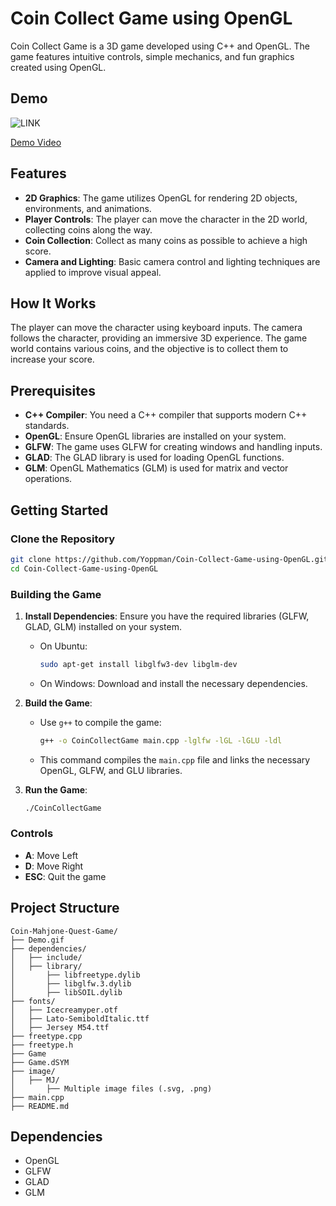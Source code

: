 
# Coin Collect Game using OpenGL

Coin Collect Game is a 3D game developed using C++ and OpenGL. The game features intuitive controls, simple mechanics, and fun graphics created using OpenGL.

## Demo
![LINK](Demo.gif)

[Demo Video](https://imgur.com/a/nxJM0bd)

## Features

- **2D Graphics**: The game utilizes OpenGL for rendering 2D objects, environments, and animations.
- **Player Controls**: The player can move the character in the 2D world, collecting coins along the way.
- **Coin Collection**: Collect as many coins as possible to achieve a high score.
- **Camera and Lighting**: Basic camera control and lighting techniques are applied to improve visual appeal.

## How It Works

The player can move the character using keyboard inputs. The camera follows the character, providing an immersive 3D experience. The game world contains various coins, and the objective is to collect them to increase your score.

## Prerequisites

- **C++ Compiler**: You need a C++ compiler that supports modern C++ standards.
- **OpenGL**: Ensure OpenGL libraries are installed on your system.
- **GLFW**: The game uses GLFW for creating windows and handling inputs.
- **GLAD**: The GLAD library is used for loading OpenGL functions.
- **GLM**: OpenGL Mathematics (GLM) is used for matrix and vector operations.

## Getting Started

### Clone the Repository
```bash
git clone https://github.com/Yoppman/Coin-Collect-Game-using-OpenGL.git
cd Coin-Collect-Game-using-OpenGL
```

### Building the Game

1. **Install Dependencies**: Ensure you have the required libraries (GLFW, GLAD, GLM) installed on your system.
   - On Ubuntu:
     ```bash
     sudo apt-get install libglfw3-dev libglm-dev
     ```
   - On Windows:
     Download and install the necessary dependencies.

2. **Build the Game**:
   - Use `g++` to compile the game:
     ```bash
     g++ -o CoinCollectGame main.cpp -lglfw -lGL -lGLU -ldl
     ```
   - This command compiles the `main.cpp` file and links the necessary OpenGL, GLFW, and GLU libraries.

3. **Run the Game**:
   ```bash
   ./CoinCollectGame
   ```

### Controls

- **A**: Move Left
- **D**: Move Right
- **ESC**: Quit the game

## Project Structure

```
Coin-Mahjone-Quest-Game/
├── Demo.gif
├── dependencies/
│   ├── include/
│   ├── library/
│       ├── libfreetype.dylib
│       ├── libglfw.3.dylib
│       ├── libSOIL.dylib
├── fonts/
│   ├── Icecreamyper.otf
│   ├── Lato-SemiboldItalic.ttf
│   ├── Jersey M54.ttf
├── freetype.cpp
├── freetype.h
├── Game
├── Game.dSYM
├── image/
│   ├── MJ/
│       ├── Multiple image files (.svg, .png)
├── main.cpp
├── README.md
```

## Dependencies

- OpenGL
- GLFW
- GLAD
- GLM


